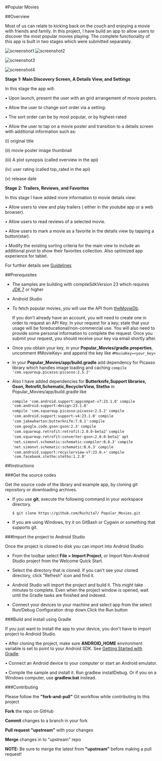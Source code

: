 #Popular Movies

##Overview

Most of us can relate to kicking back on the couch and enjoying a movie with friends and family. In this project, I have build an app to allow users to discover the most popular movies playing. The complete functionality of this app is built in two stages which were submitted separately.

![screenshot1](/screenshot/Screenshot_2016-03-19-08-54-25.png)   ![screenshot2](/screenshot/Screenshot_2016-03-19-09-01-01.png)

![screenshot3](/screenshot/device-2016-03-19-093719.png)

![screenshot4](/screenshot/device-2016-03-19-102457.png)
 
**Stage 1: Main Discovery Screen, A Details View, and Settings**

In this stage the app will:

• Upon launch, present the user with an grid arrangement of movie posters.

• Allow the user to change sort order via a setting:

• The sort order can be by most popular, or by highest-rated

• Allow the user to tap on a movie poster and transition to a details screen with additional information such as:
    
   (i) original title

   (ii) movie poster image thumbnail
 
   (iii) A plot synopsis (called overview in the api)
 
   (iv) user rating (called top_rated in the api)
 
   (v) release date
 
**Stage 2: Trailers, Reviews, and Favorites**

In this stage I have added more information to movie details view:

•  Allow users to view and play trailers ( either in the youtube app or a web browser).

• Allow users to read reviews of a selected movie.

• Allow users to mark a movie as a favorite in the details view by tapping a button(star).

• Modify the existing sorting criteria for the main view to include an additional pivot to show their favorites collection. Also optimized app experience for tablet.

For further details see [Guidelines](https://docs.google.com/document/d/1ZlN1fUsCSKuInLECcJkslIqvpKlP7jWL2TP9m6UiA6I/pub?embedded=true#h.7sxo8jefdfll)


##Prerequisites

 * The samples are building with compileSdkVersion 23 which requires [JDK 7](http://oracle.com/technetwork/java/javase/downloads/index.html) or higher

 * Android Studio

 * To fetch popular movies, you will use the API from [theMovieDb](https://www.themoviedb.org/).
 
    If you don’t already have an account, you will need to create one in order to request an API Key. In your request for a key, state that your usage will be foreducational/non-commercial use. You will also need to provide some personal information to complete the request. Once you submit your request, you should receive your key via email shortly after.

 * Once you obtain your key, in your **Popular_Movies/gradle.properties**,
uncomment #MovieKey= and append the key like `#MovieKey=<your_key>`

 * In your **Popular_Movies/app/build.gradle** add dependency for Picasso library which handles image loading and caching
 `compile 'com.squareup.picasso:picasso:2.5.2'` 
 
 * Also I have added dependencies for **Butterknife,Support libraries, Gson, Retrofit,Schematic,RecyclerView, Stetho** in Popular_Movies/app/build.gradle like
 
    `compile 'com.android.support:appcompat-v7:23.1.0'`
    `compile 'com.android.support:design:23.1.0'`  
    `compile 'com.squareup.picasso:picasso:2.5.2'`
    `compile 'com.android.support:support-v4:23.1.0'`
    `compile 'com.jakewharton:butterknife:7.0.1'`
    `compile 'com.google.code.gson:gson:2.3'`
    `compile 'com.squareup.retrofit:retrofit:2.0.0-beta2'`
    `compile 'com.squareup.retrofit:converter-gson:2.0.0-beta2'`
    `apt 'net.simonvt.schematic:schematic-compiler:0.6.3'`
    `compile 'net.simonvt.schematic:schematic:0.6.3'`
    `compile 'com.android.support:recyclerview-v7:23.0.+'`
    `compile 'com.facebook.stetho:stetho:1.2.0'`

##Instructions

###Get the source codes

Get the source code of the library and example app, by cloning git repository or downloading archives.

 * If you use **git**, execute the following command in your workspace directory.
 
    `$ git clone https://github.com/Ruchita7/ Popular_Movies.git`
    
* If you are using Windows, try it on GitBash or Cygwin or something that supports git.
 
###Import the project to Android Studio
 
Once the project is cloned to disk you can import into Android Studio:

 * From the toolbar select **File > Import Project**, or Import Non-Android Studio project from the Welcome Quick Start.

 *  Select the directory that is cloned. If you can't see your cloned directory, click "Refresh" icon and find it.

 *  Android Studio will import the project and build it. This might take minutes to complete. Even when the project window is opened, wait until the Gradle tasks are finished and indexed.

 *  Connect your devices to your machine and select app from the select Run/Debug Configuration drop down.Click the Run button

###Build and install using Gradle

If you just want to install the app to your device, you don't have to import project to Android Studio.

 •  After cloning the project, make sure **ANDROID_HOME** environment variable is set to point to your Android SDK. See [Getting Started with Gradle](https://guides.codepath.com/android/Getting-Started-with-Gradle).

 •  Connect an Android device to your computer or start an Android emulator.

 •  Compile the sample and install it. Run gradlew installDebug. Or if you on a Windows computer, use **gradlew.bat** instead.
 
###Contributing

Please follow the **"fork-and-pull"** Git workflow while contributing to this project

 **Fork** the repo on GitHub

 **Commit** changes to a branch in your fork

 **Pull request "upstream"** with your changes

 **Merge** changes in to "upstream" repo

**NOTE:** Be sure to merge the latest from **"upstream"** before making a pull request!
 
 
 
